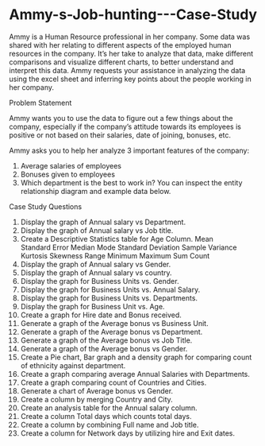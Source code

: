 # Ammy-s-Job-hunting---Case-Study

Ammy is a Human Resource professional in her company. Some data was shared with her relating to different aspects of the employed human resources in the company. It’s her take to analyze that data, make different comparisons and visualize different charts, to better understand and interpret this data. Ammy requests your assistance in analyzing the data using the excel sheet and inferring key points about the people working in her company.
 
Problem Statement
 
Ammy wants you to use the data to figure out a few things about the company, especially if the company’s attitude towards its employees is positive or not based on their salaries, date of joining, bonuses, etc. 
 
Ammy asks you to help her analyze 3 important features of the company:
1. Average salaries of employees
2. Bonuses given to employees
3. Which department is the best to work in?
 You can inspect the entity relationship diagram and example data below.

Case Study Questions
 
1. Display the graph of Annual salary vs Department.
2. Display the graph of Annual salary vs Job title.
3. Create a Descriptive Statistics table for Age Column.
Mean                                       
Standard Error
Median
Mode
Standard Deviation
Sample Variance 
Kurtosis
Skewness
Range
Minimum
Maximum
Sum
Count
4. Display the graph of Annual salary vs Gender.
5. Display the graph of Annual salary vs country.
6. Display the graph for Business Units vs. Gender.
7. Display the graph for Business Units vs. Annual Salary.
8. Display the graph for Business Units vs. Departments.
9. Display the graph for Business Unit vs. Age.
10. Create a graph for Hire date and Bonus received.
11. Generate a graph of the Average bonus vs Business Unit.
12. Generate a graph of the Average bonus vs Department.
13. Generate a graph of the Average bonus vs Job Title.
14. Generate a graph of the Average bonus vs Gender.
15. Create a Pie chart, Bar graph and a density graph for comparing count of ethnicity against department.
16. Create a graph comparing average Annual Salaries with Departments.
17. Create a graph comparing count of Countries and Cities.
18. Generate a chart of Average bonus vs Gender.          
19. Create a column by merging Country and City.
20. Create an analysis table for the Annual salary column.
21. Create a column Total days which counts total days.
22. Create a column by combining Full name and Job title.
23. Create a column for Network days by utilizing hire and Exit dates.
